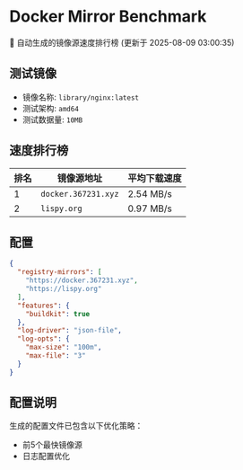 # Docker Mirror Benchmark

🚀 自动生成的镜像源速度排行榜 (更新于 2025-08-09 03:00:35)

## 测试镜像
- 镜像名称: `library/nginx:latest`
- 测试架构: `amd64`
- 测试数据量: `10MB`

## 速度排行榜
| 排名 | 镜像源地址 | 平均下载速度 |
|------|------------|--------------|
| 1 | `docker.367231.xyz` | 2.54 MB/s |
| 2 | `lispy.org` | 0.97 MB/s |

## 配置

```json
{
  "registry-mirrors": [
    "https://docker.367231.xyz",
    "https://lispy.org"
  ],
  "features": {
    "buildkit": true
  },
  "log-driver": "json-file",
  "log-opts": {
    "max-size": "100m",
    "max-file": "3"
  }
}
```

## 配置说明
生成的配置文件已包含以下优化策略：
- 前5个最快镜像源
- 日志配置优化

